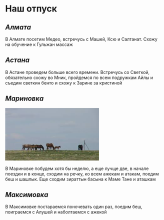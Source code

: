 # **Наш отпуск**

## *Алмата*
 В Алмате посетим Медео, встречусь с Машей, Ксю и Салтанат. Схожу на обучение к Гульжан массаж

## *Астана*
В Астане проведем больше всего времени. Встречусь со Светкой, обязательно схожу во Мник, пройдемся по всем подружкам Айлы и съедим светкин бенто и схожу к Зарине за кристиной


## *Мариновка*
![](images.jpeg)

В Мариновке побудем хотя бы неделю, а еще лучще две, в начале поездки и в конце, сходим на речку, ко всем ажекам и атакам, поедим беш и шашлык. Еще сходим зираттын басына к Маме Тане и аташкам


## *Максимовка*

В Максимовке постараемся поночевать один раз, поедим беш, поиграемся с Алушей и наболтаемся с ажекой